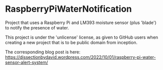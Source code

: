 # RaspberryPiWaterNotification
Project that uses a Raspberry Pi and LM393 moisture sensor (plus 'blade') to notify the presence of water.

This project is under the 'unlicense' license, as given to GitHub users when creating a new project that is to be public domain from inception.

The corresponding blog post is here: https://dissectionbydavid.wordpress.com/2022/10/01/raspberry-pi-water-sensor-alert-system/


